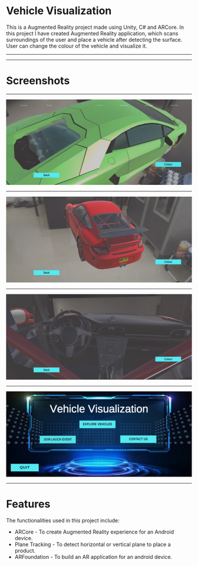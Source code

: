# Vehicle Visualization

This is a Augmented Reality project made using Unity, C# and ARCore.
In this project I have created Augmented Reality application, which scans surroundings of the user and place a vehicle after detecting the surface. User can change the colour of the vehicle and visualize it.  
___
___
# Screenshots
___
![screenshot](/Screenshots/VeAR1.jpeg)
___
![screenshot](/Screenshots/VeAR2.jpeg)
___
![screenshot](/Screenshots/VeAR3.jpeg)
___
![screenshot](/Screenshots/VeAR4.jpeg)
___
# Features
The functionalities used in this project include:
  * ARCore - To create Augmented Reality experience for an Android device.
  * Plane Tracking - To detect horizontal or vertical plane to place a product.
  * ARFoundation - To build an AR application for an android device.



